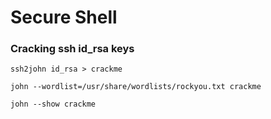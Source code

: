 # Secure Shell

### Cracking ssh id\_rsa keys

```
ssh2john id_rsa > crackme
```

```
john --wordlist=/usr/share/wordlists/rockyou.txt crackme
```

```
john --show crackme
```
